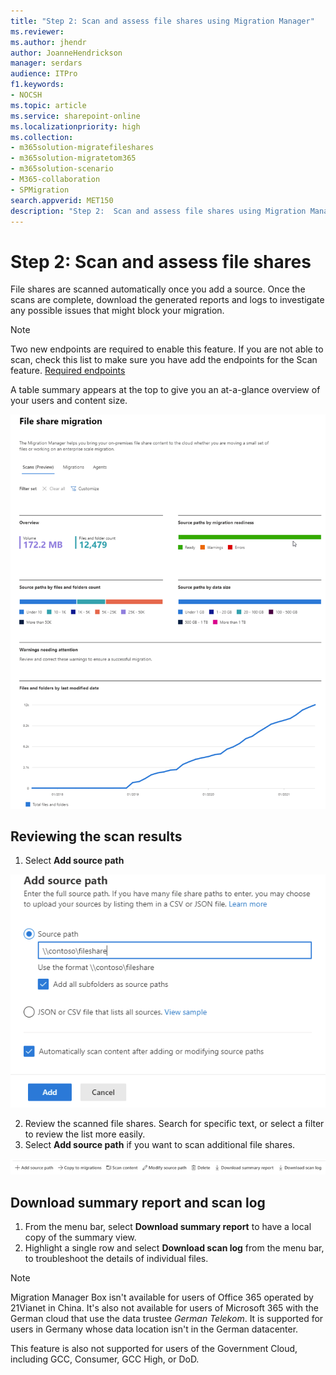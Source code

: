 ```yaml
---
title: "Step 2: Scan and assess file shares using Migration Manager"
ms.reviewer: 
ms.author: jhendr
author: JoanneHendrickson
manager: serdars
audience: ITPro
f1.keywords:
- NOCSH
ms.topic: article
ms.service: sharepoint-online
ms.localizationpriority: high
ms.collection:
- m365solution-migratefileshares
- m365solution-migratetom365
- m365solution-scenario
- M365-collaboration
- SPMigration
search.appverid: MET150
description: "Step 2:  Scan and assess file shares using Migration Manager."
---
```


# Step 2: Scan and assess file shares


File shares are scanned automatically once you add a source. Once the scans are complete, download the generated reports and logs to investigate any possible issues that might block your migration.

>[!Note]
>Two new endpoints are required to enable this feature. If you are not able to scan, check this list to make sure you have add the endpoints for the Scan feature. [Required endpoints](./sharepointmigration/mm-prerequisites#required-endpoints)

A table summary appears at the top to give you an at-a-glance overview of your users and content size.

![file share scan summary ](media/mm-fileshare-scan-data-table-summary.png)

## Reviewing the scan results

1. Select **Add source path**

![add sourcepath task](media/mm-fileshare-add-sourcepath-task.png)

2. Review the scanned file shares. Search for specific text, or select a filter to review the list more easily.
1. Select **Add source path** if you want to scan additional file shares.

![fileshare scan list](media/mm-fileshare-scan-list.png)

## Download summary report and scan log

1. From the menu bar, select **Download summary report** to have a local copy of the summary view.
2. Highlight a single row and select  **Download scan log** from the menu bar, to troubleshoot the details of individual files. 

>[!NOTE]
>Migration Manager Box isn't available for users of Office 365 operated by 21Vianet in China. It's also not available for users of Microsoft 365 with the German cloud that use the data trustee *German Telekom*. It is supported for users in Germany whose data location isn't in the German datacenter.
>
> This feature is also not supported for users of the Government Cloud, including GCC, Consumer, GCC High, or DoD.